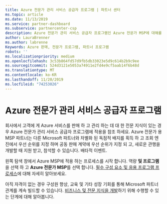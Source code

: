 ```yaml
---
title: Azure 전문가 관리 서비스 공급자 프로그램 | 파트너 센터
ms.topic: article
ms.date: 11/13/2019
ms.service: partner-dashboard
ms.subservice: partnercenter-csp
description: Azure 전문가 관리 서비스 공급자 프로그램인 Azure 전문가 MSP에 대해를 적용 하는 방법을 알아봅니다.
author: LauraBrenner
ms.author: labrenne
Keywords: Azure 판매, 전문가 프로그램, 파트너 프로그램
robots: ''
ms.localizationpriority: medium
ms.openlocfilehash: 3c53b864fd57d9fb5db33023e5d9c614b2b9c9ee
ms.sourcegitcommit: 524d3121e5053a74911e2fd4e9cf5aab14f6b48d
ms.translationtype: MT
ms.contentlocale: ko-KR
ms.lasthandoff: 11/20/2019
ms.locfileid: "74253026"
---
```

# <a name="azure-expert-managed-services-provider-program"></a>Azure 전문가 관리 서비스 공급자 프로그램


회사에서 고객에 게 Azure 서비스를 판매 하 고 관리 하는 데 대 한 전문 지식이 있는 경우 Azure 전문가 관리 서비스 공급자 프로그램에 적용을 참조 하세요. Azure 전문가 용 MSP 파트너는 다른 Microsoft 파트너와 차별화 된 독점적 배지를 획득 하 고 조회 엔진에서 우선 순위를 지정 하며 공동 판매 계약에 우선 순위가 지정 되 고, 새로운 관행을 개발할 때 지원 받고, 참석할 수 있습니다. 배타적 이벤트.

왼쪽 탐색 창에서 Azure MSP에 적용 하는 프로세스를 시작 합니다. 역량 **및 프로그램** 을 선택 하 고 **Azure 전문가 MSP**를 선택 합니다. [필수 구성 요소 및 응용 프로그램 프로세스](https://partner.microsoft.com/membership/azure-expert-msp)에 대해 자세히 알아보세요. 

아직 자격이 없는 경우 구성원 향상, 교육 및 기타 성장 기회를 통해 Microsoft 파트너 관계를 계속 빌드할 수 있습니다.
[비즈니스 및 전문 지식을 개발](https://partner.microsoft.com/membership/azure-expert-msp)하기 위해 수행할 수 있는 단계에 대해 알아봅니다.

